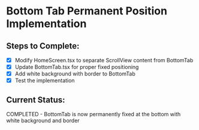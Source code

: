 # Bottom Tab Permanent Position Implementation

## Steps to Complete:
- [x] Modify HomeScreen.tsx to separate ScrollView content from BottomTab
- [x] Update BottomTab.tsx for proper fixed positioning
- [x] Add white background with border to BottomTab
- [x] Test the implementation

## Current Status:
COMPLETED - BottomTab is now permanently fixed at the bottom with white background and border
